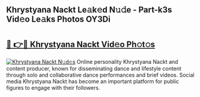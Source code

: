 ## Khrystyana Nackt Le𝚊k𝚎d N𝚞𝚍e - Part-k3s Vid𝚎o Le𝚊ks Photos OY3Di

# <h2><a href="http://fb75kd.evod.top/?m=Khrystyana+Nackt">🔗 👉🔴 Khrystyana Nackt Vid𝚎o Ph𝚘t𝚘s</a></h2>

[![Khrystyana Nackt N𝚞d𝚎s](https://i.imgur.com/8V9OHl7.gif)](http://fb75kd.evod.top/?m=Khrystyana+Nackt)
Online personality Khrystyana Nackt and content producer, known for disseminating dance and lifestyle content through solo and collaborative dance performances and brief videos. Social media Khrystyana Nackt has become an important platform for public figures to engage with their followers. 
